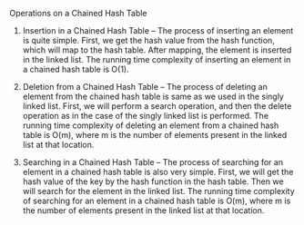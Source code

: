 Operations on a Chained Hash Table

1. Insertion in a Chained Hash Table – The process of inserting an element is quite simple. First, we get the hash value from the hash function,
which will map to the hash table. After mapping, the element is inserted
in the linked list. The running time complexity of inserting an element in
a chained hash table is O(1).

2. Deletion from a Chained Hash Table – The process of deleting an
element from the chained hash table is same as we used in the singly
linked list. First, we will perform a search operation, and then the delete
operation as in the case of the singly linked list is performed. The running time complexity of deleting an element from a chained hash table
is O(m), where m is the number of elements present in the linked list at
that location.

3. Searching in a Chained Hash Table – The process of searching for an
element in a chained hash table is also very simple. First, we will get the
hash value of the key by the hash function in the hash table. Then we will
search for the element in the linked list. The running time complexity of
searching for an element in a chained hash table is O(m), where m is the
number of elements present in the linked list at that location.
